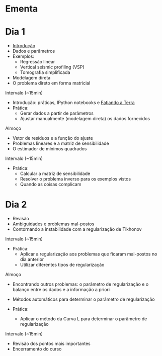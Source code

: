 # Ementa

# Dia 1

* [Introdução](http://pinga-lab.github.io/inversao-unb-2014/introducao.html)
* Dados e parâmetros
* Exemplos:
    * Regressão linear
    * Vertical seismic profiling (VSP)
    * Tomografia simplificada
* Modelagem direta
* O problema direto em forma matricial

Intervalo (~15min)

* Introdução: práticas, IPython notebooks e [Fatiando a Terra](http://www.fatiando.org)
* Prática:
    * Gerar dados a partir de parâmetros
    * Ajustar manualmente (modelagem direta) os dados fornecidos

Almoço

* Vetor de resíduos e a função do ajuste
* Problemas lineares e a matriz de sensibilidade
* O estimador de mínimos quadrados

Intervalo (~15min)

* Prática:
    * Calcular a matriz de sensibilidade
    * Resolver o problema inverso para os exemplos vistos
    * Quando as coisas complicam

# Dia 2

* Revisão
* Ambiguidades e problemas mal-postos
* Contornando a instabilidade com a regularização de Tikhonov

Intervalo (~15min)

* Prática:
    * Aplicar a regularização aos problemas que ficaram mal-postos no dia
      anterior
    * Utilizar diferentes tipos de regularização

Almoço

* Encontrando outros problemas: o parâmetro de regularização e o balanço entre
  os dados e a informação a priori
* Métodos automáticos para determinar o parâmetro de regularização

* Prática:
    * Aplicar o método da Curva L para determinar o parâmetro de regularização

Intervalo (~15min)

* Revisão dos pontos mais importantes
* Encerramento do curso
